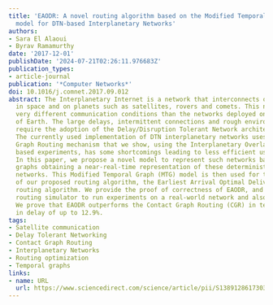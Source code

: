```yaml
---
title: 'EAODR: A novel routing algorithm based on the Modified Temporal Graph network
  model for DTN-based Interplanetary Networks'
authors:
- Sara El Alaoui
- Byrav Ramamurthy
date: '2017-12-01'
publishDate: '2024-07-21T02:26:11.976683Z'
publication_types:
- article-journal
publication: '*Computer Networks*'
doi: 10.1016/j.comnet.2017.09.012
abstract: The Interplanetary Internet is a network that interconnects objects traveling
  in space and on planets such as satellites, rovers and comets. This network has
  very different communication conditions than the networks deployed on the surface
  of Earth. The large delays, intermittent connections and rough environment in space
  require the adoption of the Delay/Disruption Tolerant Network architecture/techniques.
  The currently used implementation of DTN interplanetary networks uses the Contact
  Graph Routing mechanism that we show, using the Interplanetary Overlay Network (ION)
  based experiments, has some shortcomings leading to less efficient use of the network.
  In this paper, we propose a novel model to represent such networks based on temporal
  graphs obtaining a near-real-time representation of these deterministic dynamic
  networks. This Modified Temporal Graph (MTG) model is then used for the implementation
  of our proposed routing algorithm, the Earliest Arrival Optimal Delivery Ratio (EAODR)
  routing algorithm. We provide the proof of correctness of EAODR, and we use our
  routing simulator to run experiments on a real-world network and also on large networks.
  We prove that EAODR outperforms the Contact Graph Routing (CGR) in terms of a decrease
  in delay of up to 12.9%.
tags:
- Satellite communication
- Delay Tolerant Networking
- Contact Graph Routing
- Interplanetary Networks
- Routing optimization
- Temporal graphs
links:
- name: URL
  url: https://www.sciencedirect.com/science/article/pii/S1389128617303638
---
```

